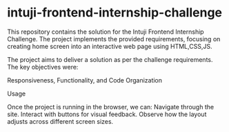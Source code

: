 # intuji-frontend-internship-challenge
This repository contains the solution for the Intuji Frontend Internship Challenge. The project implements the provided requirements, focusing on creating home screen into an interactive web page using HTML,CSS,JS.

The project aims to deliver a solution as per the challenge requirements. The key objectives were:

Responsiveness, Functionality, and Code Organization


Usage

Once the project is running in the browser, we can:
Navigate through the site.
Interact with buttons for visual feedback.
Observe how the layout adjusts across different screen sizes.
